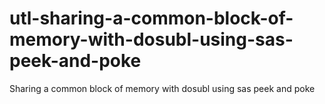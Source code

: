 # utl-sharing-a-common-block-of-memory-with-dosubl-using-sas-peek-and-poke
Sharing a common block of memory with dosubl using sas peek and poke

